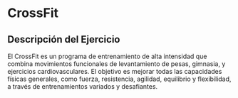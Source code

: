 # CrossFit

## Descripción del Ejercicio
El CrossFit es un programa de entrenamiento de alta intensidad que combina movimientos funcionales de levantamiento de pesas, gimnasia, y ejercicios cardiovasculares. El objetivo es mejorar todas las capacidades físicas generales, como fuerza, resistencia, agilidad, equilibrio y flexibilidad, a través de entrenamientos variados y desafiantes.

